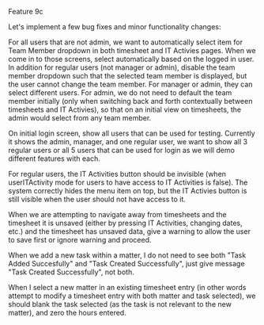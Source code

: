 Feature 9c

Let's implement a few bug fixes and minor functionality changes:

For all users that are not admin, we want to automatically select item for Team Member dropdown in both timesheet and IT Activies pages.  When we come in to those screens, select automatically based on the logged in user.  In addition for regular users (not manager or admin), disable the team member dropdown such that the selected team member is displayed, but the user cannot change the team member.  For manager or admin, they can select different users.  For admin, we do not need to default the team member initially (only when switching back and forth contextually between timesheets and IT Activies), so that on an initial view on timesheets, the admin would select from any team member.

On initial login screen, show all users that can be used for testing.  Currently it shows the admin, manager, and one regular user, we want to show all 3 regular users or all 5 users that can be used for login as we will demo different features with each.

For regular users, the IT Activities button should be invisible (when userITActivity mode for users to have access to IT Activities is false).  The system correctly hides the menu item on top, but the IT Activies button is still visible when the user should not have access to it.

When we are attempting to navigate away from timesheets and the timesheet it is unsaved (either by pressing IT Activities, changing dates, etc.) and the timesheet has unsaved data, give a warning to allow the user to save first or ignore warning and proceed.

When we add a new task within a matter, I do not need to see both "Task Added Succesfully" and "Task Created Successfully", just give message "Task Created Successfully", not both.

When I select a new matter in an existing timesheet entry (in other words attempt to modify a timesheet entry with both matter and task selected), we should blank the task selected (as the task is not relevant to the new matter), and zero the hours entered.

